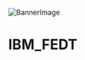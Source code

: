 ![BannerImage](https://github.com/tasleemakulsum02/IBM_FEDT/assets/110323632/750df1a8-3697-4ddb-bd6a-e529c327a63e)
# IBM_FEDT
